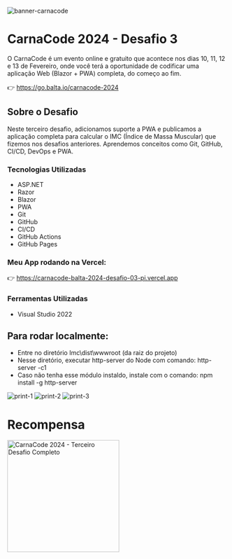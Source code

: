 ![banner-carnacode](https://github.com/balta-io/carnacode-balta-2024-desafio-01/assets/965305/b8cc442c-d64f-4dd1-9414-7fc896b47183)

# CarnaCode 2024 - Desafio 3
O CarnaCode é um evento online e gratuito que acontece nos dias 10, 11, 12 e 13 de Fevereiro, onde você terá a oportunidade de codificar uma aplicação Web (Blazor + PWA) completa, do começo ao fim.


👉 https://go.balta.io/carnacode-2024

## Sobre o Desafio
Neste terceiro desafio, adicionamos suporte a PWA e publicamos a aplicação completa para calcular o IMC (Índice de Massa Muscular) que fizemos nos desafios anteriores. Aprendemos conceitos como Git, GitHub, CI/CD, DevOps e PWA.

### Tecnologias Utilizadas
* ASP.NET
* Razor
* Blazor
* PWA
* Git
* GitHub
* CI/CD
* GitHub Actions
* GitHub Pages

### Meu App rodando na Vercel:

👉 https://carnacode-balta-2024-desafio-03-pi.vercel.app
### Ferramentas Utilizadas
* Visual Studio 2022

## Para rodar localmente:
- Entre no diretório Imc\dist\wwwroot (da raiz do projeto)
- Nesse diretório, executar http-server do Node com comando:
  http-server -c1
- Caso não tenha esse módulo instaldo, instale com o comando: 
  npm install -g http-server

![print-1](https://github.com/eduardofaria/carnacode-balta-2024-desafio-03/assets/20214737/3ca5bb3a-bdec-4de0-b0fb-e25073e53fee)
![print-2](https://github.com/eduardofaria/carnacode-balta-2024-desafio-03/assets/20214737/e03f36a7-ef42-445f-96b7-1d222ae43108)
![print-3](https://github.com/eduardofaria/carnacode-balta-2024-desafio-03/assets/20214737/14423796-e8c5-4ed5-a211-dbd5ce0d66de)


# Recompensa
<img src="https://baltaio.blob.core.windows.net/temp/carnacode-badge-desafio-03.png" alt="CarnaCode 2024 - Terceiro Desafio Completo" width="256" />

